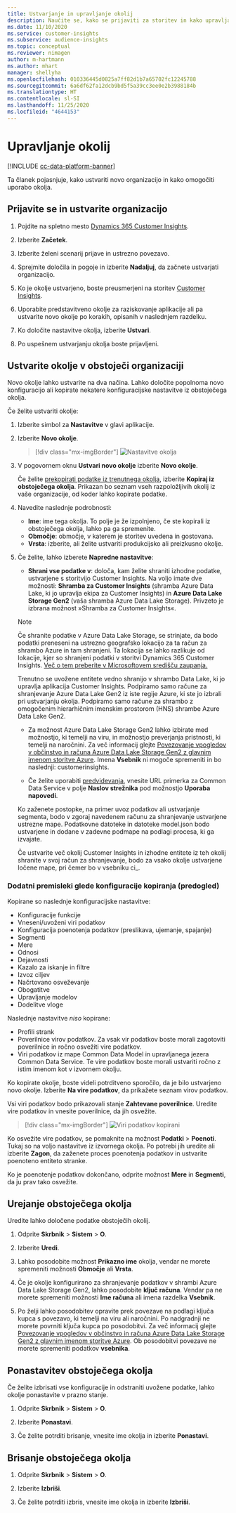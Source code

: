 ```yaml
---
title: Ustvarjanje in upravljanje okolij
description: Naučite se, kako se prijaviti za storitev in kako upravljati okolja.
ms.date: 11/10/2020
ms.service: customer-insights
ms.subservice: audience-insights
ms.topic: conceptual
ms.reviewer: nimagen
author: m-hartmann
ms.author: mhart
manager: shellyha
ms.openlocfilehash: 010336445d0825a7ff82d1b7a65702fc12245788
ms.sourcegitcommit: 6a6df62fa12dcb9bd5f5a39cc3ee0e2b3988184b
ms.translationtype: HT
ms.contentlocale: sl-SI
ms.lasthandoff: 11/25/2020
ms.locfileid: "4644153"
---
```

# <a name="manage-environments"></a>Upravljanje okolij

[!INCLUDE [cc-data-platform-banner](../includes/cc-data-platform-banner.md)]

Ta članek pojasnjuje, kako ustvariti novo organizacijo in kako omogočiti uporabo okolja.

## <a name="sign-up-and-create-an-organization"></a>Prijavite se in ustvarite organizacijo

1. Pojdite na spletno mesto [Dynamics 365 Customer Insights](https://dynamics.microsoft.com/ai/customer-insights/).

2. Izberite **Začetek**.

3. Izberite želeni scenarij prijave in ustrezno povezavo.

4. Sprejmite določila in pogoje in izberite **Nadaljuj**, da začnete ustvarjati organizacijo.

5. Ko je okolje ustvarjeno, boste preusmerjeni na storitev [Customer Insights](https://home.ci.ai.dynamics.com).

6. Uporabite predstavitveno okolje za raziskovanje aplikacije ali pa ustvarite novo okolje po korakih, opisanih v naslednjem razdelku.

7. Ko določite nastavitve okolja, izberite **Ustvari**.

8. Po uspešnem ustvarjanju okolja boste prijavljeni.

## <a name="create-an-environment-in-an-existing-organization"></a>Ustvarite okolje v obstoječi organizaciji

Novo okolje lahko ustvarite na dva načina. Lahko določite popolnoma novo konfiguracijo ali kopirate nekatere konfiguracijske nastavitve iz obstoječega okolja.

Če želite ustvariti okolje:

1. Izberite simbol za **Nastavitve** v glavi aplikacije.

1. Izberite **Novo okolje**.

   > [!div class="mx-imgBorder"]
   > ![Nastavitve okolja](media/environment-settings-dialog.png)

1. V pogovornem oknu **Ustvari novo okolje** izberite **Novo okolje**.

   Če želite [prekopirati podatke iz trenutnega okolja](#additional-considerations-for-copy-configuration-preview), izberite **Kopiraj iz obstoječega okolja**. Prikazan bo seznam vseh razpoložljivih okolij iz vaše organizacije, od koder lahko kopirate podatke.

1. Navedite naslednje podrobnosti:
   - **Ime**: ime tega okolja. To polje je že izpolnjeno, če ste kopirali iz obstoječega okolja, lahko pa ga spremenite.
   - **Območje**: območje, v katerem je storitev uvedena in gostovana.
   - **Vrsta**: izberite, ali želite ustvariti produkcijsko ali preizkusno okolje.

2. Če želite, lahko izberete **Napredne nastavitve**:

   - **Shrani vse podatke v**: določa, kam želite shraniti izhodne podatke, ustvarjene s storitvijo Customer Insights. Na voljo imate dve možnosti: **Shramba za Customer Insights** (shramba Azure Data Lake, ki jo upravlja ekipa za Customer Insights) in **Azure Data Lake Storage Gen2** (vaša shramba Azure Data Lake Storage). Privzeto je izbrana možnost »Shramba za Customer Insights«.

   > [!NOTE]
   > Če shranite podatke v Azure Data Lake Storage, se strinjate, da bodo podatki preneseni na ustrezno geografsko lokacijo za ta račun za shrambo Azure in tam shranjeni. Ta lokacija se lahko razlikuje od lokacije, kjer so shranjeni podatki v storitvi Dynamics 365 Customer Insights. [Več o tem preberite v Microsoftovem središču zaupanja.](https://www.microsoft.com/trust-center)
   >
   > Trenutno se uvožene entitete vedno shranijo v shrambo Data Lake, ki jo upravlja aplikacija Customer Insights.
   > Podpiramo samo račune za shranjevanje Azure Data Lake Gen2 iz iste regije Azure, ki ste jo izbrali pri ustvarjanju okolja.
   > Podpiramo samo račune za shrambo z omogočenim hierarhičnim imenskim prostorom (HNS) shrambe Azure Data Lake Gen2.

   - Za možnost Azure Data Lake Storage Gen2 lahko izbirate med možnostjo, ki temelji na viru, in možnostjo preverjanja pristnosti, ki temelji na naročnini. Za več informacij glejte [Povezovanje vpogledov v občinstvo in računa Azure Data Lake Storage Gen2 z glavnim imenom storitve Azure](connect-service-principal.md). Imena **Vsebnik** ni mogoče spremeniti in bo naslednji: customerinsights.
   
   - Če želite uporabiti [predvidevanja](predictions.md), vnesite URL primerka za Common Data Service v polje **Naslov strežnika** pod možnostjo **Uporaba napovedi**.

   Ko zaženete postopke, na primer uvoz podatkov ali ustvarjanje segmenta, bodo v zgoraj navedenem računu za shranjevanje ustvarjene ustrezne mape. Podatkovne datoteke in datoteke model.json bodo ustvarjene in dodane v zadevne podmape na podlagi procesa, ki ga izvajate.

   Če ustvarite več okolij Customer Insights in izhodne entitete iz teh okolij shranite v svoj račun za shranjevanje, bodo za vsako okolje ustvarjene ločene mape, pri čemer bo v vsebniku ci_<environmentid>.

### <a name="additional-considerations-for-copy-configuration-preview"></a>Dodatni premisleki glede konfiguracije kopiranja (predogled)

Kopirane so naslednje konfiguracijske nastavitve:

- Konfiguracije funkcije
- Vneseni/uvoženi viri podatkov
- Konfiguracija poenotenja podatkov (preslikava, ujemanje, spajanje)
- Segmenti
- Mere
- Odnosi
- Dejavnosti
- Kazalo za iskanje in filtre
- Izvoz ciljev
- Načrtovano osveževanje
- Obogatitve
- Upravljanje modelov
- Dodelitve vloge

Naslednje nastavitve *niso* kopirane:

- Profili strank
- Poverilnice virov podatkov. Za vsak vir podatkov boste morali zagotoviti poverilnice in ročno osvežiti vire podatkov.
- Viri podatkov iz mape Common Data Model in upravljanega jezera Common Data Service. Te vire podatkov boste morali ustvariti ročno z istim imenom kot v izvornem okolju.

Ko kopirate okolje, boste videli potrditveno sporočilo, da je bilo ustvarjeno novo okolje. Izberite **Na vire podatkov**, da prikažete seznam virov podatkov.

Vsi viri podatkov bodo prikazovali stanje **Zahtevane poverilnice**. Uredite vire podatkov in vnesite poverilnice, da jih osvežite.

> [!div class="mx-imgBorder"]
> ![Viri podatkov kopirani](media/data-sources-copied.png)

Ko osvežite vire podatkov, se pomaknite na možnost **Podatki** > **Poenoti**. Tukaj so na voljo nastavitve iz izvornega okolja. Po potrebi jih uredite ali izberite **Zagon**, da zaženete proces poenotenja podatkov in ustvarite poenoteno entiteto stranke.

Ko je poenotenje podatkov dokončano, odprite možnost **Mere** in **Segmenti**, da ju prav tako osvežite.

## <a name="edit-an-existing-environment"></a>Urejanje obstoječega okolja

Uredite lahko določene podatke obstoječih okolij.

1. Odprite **Skrbnik** > **Sistem** > **O**.

2. Izberite **Uredi**.

3. Lahko posodobite možnost **Prikazno ime** okolja, vendar ne morete spremeniti možnosti **Območje** ali **Vrsta**.

4. Če je okolje konfigurirano za shranjevanje podatkov v shrambi Azure Data Lake Storage Gen2, lahko posodobite **ključ računa**. Vendar pa ne morete spremeniti možnosti **Ime računa** ali imena razdelka **Vsebnik**.

5. Po želji lahko posodobitev opravite prek povezave na podlagi ključa kupca s povezavo, ki temelji na viru ali naročnini. Po nadgradnji ne morete povrniti ključa kupca po posodobitvi. Za več informacij glejte [Povezovanje vpogledov v občinstvo in računa Azure Data Lake Storage Gen2 z glavnim imenom storitve Azure](connect-service-principal.md). Ob posodobitvi povezave ne morete spremeniti podatkov **vsebnika**.

## <a name="reset-an-existing-environment"></a>Ponastavitev obstoječega okolja

Če želite izbrisati vse konfiguracije in odstraniti uvožene podatke, lahko okolje ponastavite v prazno stanje.

1.  Odprite **Skrbnik** > **Sistem** > **O**.

2.  Izberite **Ponastavi**. 

3.  Če želite potrditi brisanje, vnesite ime okolja in izberite **Ponastavi**.


## <a name="delete-an-existing-environment"></a>Brisanje obstoječega okolja

1. Odprite **Skrbnik** > **Sistem** > **O**.

1. Izberite **Izbriši**.

1. Če želite potrditi izbris, vnesite ime okolja in izberite **Izbriši**.
